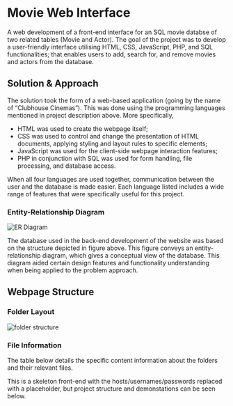 # Movie Web Interface
A web development of a front-end interface for an SQL movie databse of two related tables (Movie and Actor). The goal of the project was to develop a user-friendly interface utilising HTML, CSS, JavaScript, PHP, and SQL functionalities; that enables users to add, search for, and remove movies and actors from the database.

## Solution & Approach
The solution took the form of a web-based application (going by the name of “Clubhouse Cinemas”). This was done using the programming languages mentioned in project description above. More specifically,
- HTML was used to create the webpage itself;
- CSS was used to control and change the presentation of HTML documents, applying styling and layout rules to specific elements;
- JavaScript was used for the client-side webpage interaction features;
- PHP in conjunction with SQL was used for form handling, file processing, and database access.

When all four languages are used together, communication between the user and the database is made easier. Each language listed includes a wide range of features that were specifically useful for this project. 

### Entity-Relationship Diagram

![ER Diagram](https://github.com/rubenodamo/movie-web-interface/assets/93412774/9048c6fb-57a2-4b03-b48a-da33cf1e68d2)

The database used in the back-end development of the website was based on the structure depicted in figure above. This figure conveys an entity-relationship diagram, which gives a conceptual view of the database. This diagram aided certain design features and functionality understanding when being applied to the problem approach.

## Webpage Structure

### Folder Layout

![folder structure](https://github.com/rubenodamo/movie-web-interface/assets/93412774/a5869932-3faa-4643-8800-0b89f38f2e68)


### File Information
The table below details the specific content information about the folders and their relevant files.









This is a skeleton front-end with the hosts/usernames/passwords replaced with a placeholder, but project structure and demonstations can be seen below.
